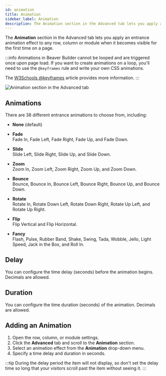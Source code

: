 ```yaml
---
id: animation
title: Animation
sidebar_label: Animation
description: The Animation section in the Advanced tab lets you apply an entrance animation effect to any row, column or module when it becomes visible for the first time on a page.
---
```


The **Animation** section in the Advanced tab lets you apply an entrance animation effect to any row, column or module when it becomes visible for the first time on a page.

:::info
Animations in Beaver Builder cannot be looped and are triggered once upon page load. If you want to create animations on a loop, you'll need to use the `@keyframes` rule and write your own CSS animations.

The [W3Schools @keyframes](https://www.w3schools.com/cssref/css3_pr_animation-keyframes.php) article provides more information.
:::

![Animation section in the Advanced tab](/img/beaver-builder/advanced-tab--animation--1.jpg)

## Animations

There are 38 different entrance animations to choose from, including:

* **None** (default)

* **Fade**   
  Fade In, Fade Left, Fade Right, Fade Up, and Fade Down.

* **Slide**		
  Slide Left, Slide Right, Slide Up, and Slide Down.

* **Zoom**  
  Zoom In, Zoom Left, Zoom Right, Zoom Up, and Zoom Down.

* **Bounce**  
  Bounce, Bounce In, Bounce Left, Bounce Right, Bounce Up, and Bounce Down.

* **Rotate**  
  Rotate In, Rotate Down Left, Rotate Down Right, Rotate Up Left, and Rotate Up Right.

* **Flip**  
  Flip Vertical and Flip Horizontal.

* **Fancy**  
  Flash, Pulse, Rubber Band, Shake, Swing, Tada, Wobble, Jello, Light Speed, Jack in the Box, and Roll In.

## Delay

You can configure the time delay (seconds) before the animation begins. Decimals are allowed.

## Duration

You can configure the time duration (seconds) of the animation. Decimals are allowed.

## Adding an Animation

1. Open the row, column, or module settings.
2. Click the **Advanced** tab and scroll to the **Animation** section.
3. Select an animation effect from the **Animation** drop-down menu.
4. Specify a time delay and duration in seconds.

:::tip
During the delay period the item will not display, so don't set the delay time so long that your visitors scroll past the item without seeing it.
:::
